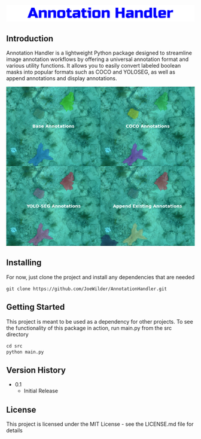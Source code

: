 ![Title](assets/annotation-handler.png?raw=true)

## Introduction

Annotation Handler is a lightweight Python package designed to streamline image annotation workflows by offering a universal annotation format and various utility functions. It allows you to easily convert labeled boolean masks into popular formats such as COCO and YOLOSEG, as well as append annotations and display annotations.

<p align="center">
  <img src="assets/combined-image.png" alt="functionality preview"/>
</p>

## Installing

For now, just clone the project and install any dependencies that are needed

```
git clone https://github.com/JoeWilder/AnnotationHandler.git
```


## Getting Started

This project is meant to be used as a dependency for other projects. To see the functionality of this package in action, run main.py from the src directory

```
cd src
python main.py
```


## Version History

* 0.1
    * Initial Release

## License

This project is licensed under the MIT License - see the LICENSE.md file for details


